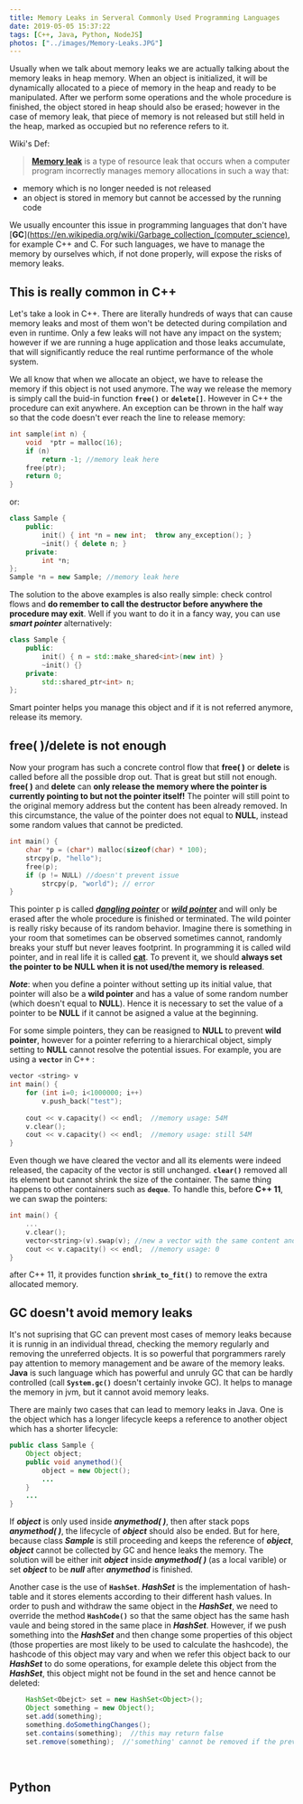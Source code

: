 ```yaml
---
title: Memory Leaks in Serveral Commonly Used Programming Languages
date: 2019-05-05 15:37:22
tags: [C++, Java, Python, NodeJS]
photos: ["../images/Memory-Leaks.JPG"]
---
```

Usually when we talk about memory leaks we are actually talking about the memory leaks in heap memory. When an object is initialized, it will be dynamically allocated to a piece of memory in the heap and ready to be manipulated. After we perform some operations and the whole procedure is finished, the object stored in heap should also be erased; however in the case of memory leak, that piece of memory is not released but still held in the heap, marked as occupied but no reference refers to it.<!-- more -->

Wiki's Def:
>[**Memory leak**](https://en.wikipedia.org/wiki/Memory_leak) is a type of resource leak that occurs when a computer program incorrectly manages memory allocations in such a way that: 
- memory which is no longer needed is not released
- an object is stored in memory but cannot be accessed by the running code

We usually encounter this issue in programming languages that don't have [**GC**](https://en.wikipedia.org/wiki/Garbage_collection_(computer_science), for example C++ and C. For such languages, we have to manage the memory by ourselves which, if not done properly, will expose the risks of memory leaks.
</br>

## This is really common in C++
Let's take a look in C++. There are literally hundreds of ways that can cause memory leaks and most of them won't be detected during compilation and even in runtime. Only a few leaks will not have any impact on the system; however if we are running a huge application and those leaks accumulate, that will significantly reduce the real runtime performance of the whole system.

We all know that when we allocate an object, we have to release the memory if this object is not used anymore. The way we release the memory is simply call the buid-in function **`free()`** or **`delete[]`**. However in C++ the procedure can exit anywhere. An exception can be thrown in the half way so that the code doesn't ever reach the line to release memory:
```c++
int sample(int n) {
    void  *ptr = malloc(16);
    if (n)
        return -1; //memory leak here
    free(ptr);
    return 0;
}
```
or:
```c++
class Sample {
    public:
        init() { int *n = new int;  throw any_exception(); }
        ~init() { delete n; }
    private:
        int *n;
};
Sample *n = new Sample; //memory leak here
```
The solution to the above examples is also really simple: check control flows and **do remember to call the destructor before anywhere the procedure may exit**. Well if you want to do it in a fancy way, you can use ***smart pointer*** alternatively:
```c++
class Sample {
    public:
        init() { n = std::make_shared<int>(new int) }
        ~init() {}
    private:
        std::shared_ptr<int> n;
};
```
Smart pointer helps you manage this object and if it is not referred anymore, release its memory.
</br>

## free( )/delete is not enough
Now your program has such a concrete control flow that **free( )** or **delete** is called before all the possible drop out. That is great but still not enough. **free( )** and **delete** can **only release the memory where the pointer is currently pointing to but not the pointer itself!** The pointer will still point to the original memory address but the content has been already removed. In this circumstance, the value of the pointer does not equal to **NULL**, instead some random values that cannot be predicted.
```c++
int main() {
    char *p = (char*) malloc(sizeof(char) * 100);
    strcpy(p, "hello");
    free(p);
    if (p != NULL) //doesn't prevent issue
        strcpy(p, "world"); // error
}
```
This pointer p is called [***dangling pointer***](https://en.wikipedia.org/wiki/Dangling_pointer) or [***wild pointer***](https://en.wikipedia.org/wiki/Dangling_pointer) and will only be erased after the whole procedure is finished or terminated. The wild pointer is really risky because of its random behavior. Imagine there is something in your room that sometimes can be observed sometimes cannot, randomly breaks your stuff but never leaves footprint. In programming it is called wild pointer, and in real life it is called [**cat**](https://en.wikipedia.org/wiki/Cat). To prevent it, we should **always set the pointer to be NULL when it is not used/the memory is released**.

***Note***: when you define a pointer without setting up its initial value, that pointer will also be a **wild pointer** and has a value of some random number (which doesn't equal to **NULL**). Hence it is necessary to set the value of a pointer to be **NULL** if it cannot be asigned a value at the beginning.

For some simple pointers, they can be reasigned to **NULL** to prevent **wild pointer**, however for a pointer referring to a hierarchical object, simply setting to **NULL** cannot resolve the potential issues. For example, you are using a **`vector`** in C++ :
```c++
vector <string> v
int main() {
    for (int i=0; i<1000000; i++)
        v.push_back("test");
    
    cout << v.capacity() << endl;  //memory usage: 54M
    v.clear();
    cout << v.capacity() << endl;  //memory usage: still 54M
}
```
Even though we have cleared the vector and all its elements were indeed released, the capacity of the vector is still unchanged. **`clear()`** removed all its element but cannot shrink the size of the container. The same thing happens to other containers such as **`deque`**. To handle this, before **C++ 11**, we can swap the pointers:
```c++
int main() {
    ...
    v.clear();
    vector<string>(v).swap(v); //new a vector with the same content and swap    
    cout << v.capacity() << endl;  //memory usage: 0
}
```
after C++ 11, it provides function **`shrink_to_fit()`** to remove the extra allocated memory.
</br>

## GC doesn't avoid memory leaks
It's not suprising that GC can prevent most cases of memory leaks because it is runnig in an individual thread, checking the memory regularly and removing the unreferred objects. It is so powerful that porgrammers rarely pay attention to memory management and be aware of the memory leaks. **Java** is such language which has powerful and unruly GC that can be hardly controlled (call **`System.gc()`** doesn't certainly invoke GC). It helps to manage the memory in jvm, but it cannot avoid memory leaks.

There are mainly two cases that can lead to memory leaks in Java. One is the object which has a longer lifecycle keeps a reference to another object which has a shorter lifecycle:
```java
public class Sample {
    Object object;
    public void anymethod(){
        object = new Object();
        ...
    }
    ...
}
```
If ***object*** is only used inside ***anymethod( )***, then after stack pops ***anymethod( )***, the lifecycle of ***object*** should also be ended. But for here, because class ***Sample*** is still proceeding and keeps the reference of ***object***, ***object*** cannot be collected by GC and hence leaks the memory. The solution will be either init ***object*** inside ***anymethod( )*** (as a local varible) or set ***object*** to be ***null*** after ***anymethod*** is finished.

Another case is the use of **`HashSet`**. ***HashSet*** is the implementation of hash-table and it stores elements according to their different hash values. In order to push and withdraw the same object in the ***HashSet***, we need to override the method **`HashCode()`** so that the same object has the same hash vaule and being stored in the same place in ***HashSet***. However, if we push something into the ***HashSet*** and then change some properties of this object (those properties are most likely to be used to calculate the hashcode), the hashcode of this object may vary and when we refer this object back to our ***HashSet*** to do some operations, for example delete this object from the ***HashSet***, this object might not be found in the set and hence cannot be deleted:
```java
    HashSet<Obejct> set = new HashSet<Object>();
    Object something = new Object();
    set.add(something);
    something.doSomethingChanges();
    set.contains(something);  //this may return false
    set.remove(something);  //'something' cannot be removed if the previous line returns false      
```
</br>

## Python

